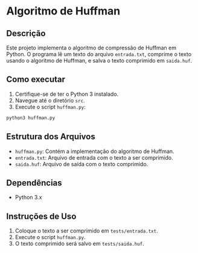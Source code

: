 # Algoritmo de Huffman

## Descrição
Este projeto implementa o algoritmo de compressão de Huffman em Python. O programa lê um texto do arquivo `entrada.txt`, comprime o texto usando o algoritmo de Huffman, e salva o texto comprimido em `saida.huf`.

## Como executar
1. Certifique-se de ter o Python 3 instalado.
2. Navegue até o diretório `src`.
3. Execute o script `huffman.py`:
```sh
python3 huffman.py
```

## Estrutura dos Arquivos
- `huffman.py`: Contém a implementação do algoritmo de Huffman.
- `entrada.txt`: Arquivo de entrada com o texto a ser comprimido.
- `saida.huf`: Arquivo de saída com o texto comprimido.

## Dependências
- Python 3.x

## Instruções de Uso
1. Coloque o texto a ser comprimido em `tests/entrada.txt`.
2. Execute o script `huffman.py`.
3. O texto comprimido será salvo em `tests/saida.huf`.
